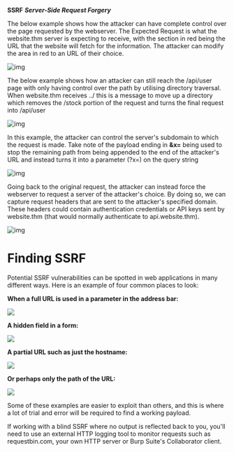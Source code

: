 **SSRF** ***Server-Side Request Forgery***

The below example shows how the attacker can have complete control over the page requested by the webserver. The Expected Request is what the website.thm server is expecting to receive, with the section in red being the URL that the website will fetch for the information.
The attacker can modify the area in red to an URL of their choice.

![img](https://static-labs.tryhackme.cloud/sites/ssrf-examples/images/ssrf_1.png)

The below example shows how an attacker can still reach the /api/user  page with only having control over the path by utilising directory  traversal. When website.thm receives ../ this is a message to move up a  directory which removes the /stock portion of the request and turns the  final request into /api/user 

![img](https://static-labs.tryhackme.cloud/sites/ssrf-examples/images/ssrf_2.png)

In this example, the attacker can control the server's subdomain to  which the request is made. Take note of the payload ending in **&x=** being used to stop the remaining path from being appended to the end of the attacker's URL and instead turns it into a parameter (?x=) on the  query string

![img](https://static-labs.tryhackme.cloud/sites/ssrf-examples/images/ssrf_3.png)

Going back to the original request, the attacker can instead force the  webserver to request a server of the attacker's choice. By doing so, we  can capture request headers that are sent to the attacker's specified  domain. These headers could contain authentication credentials or API  keys sent by website.thm (that would normally authenticate to  api.website.thm).

![img](https://static-labs.tryhackme.cloud/sites/ssrf-examples/images/ssrf_4.png)

# Finding SSRF

Potential SSRF 
vulnerabilities can be spotted in web applications in many different 
ways. Here is an example of four common places to look:

**When a full URL is used in a parameter in the address bar:**

![](https://tryhackme-images.s3.amazonaws.com/user-uploads/5efe36fb68daf465530ca761/room-content/956e1914b116cbc9e564e3bb3d9ab50a.png)  

**A hidden field in a form:**

![](https://tryhackme-images.s3.amazonaws.com/user-uploads/5efe36fb68daf465530ca761/room-content/237696fc8e405d25d4fc7bbcc67919f0.png)  

**A partial URL such as just the hostname:**

![](https://tryhackme-images.s3.amazonaws.com/user-uploads/5efe36fb68daf465530ca761/room-content/f3c387849e91a4f15a7b59ff7324be75.png)

**Or perhaps only the path of the URL:**

![](https://tryhackme-images.s3.amazonaws.com/user-uploads/5efe36fb68daf465530ca761/room-content/3fd583950617f7a3713a107fcb4cfa49.png)

Some
 of these examples are easier to exploit than others, and this is where a
 lot of trial and error will be required to find a working payload.

If working with a blind SSRF where no output is reflected back to you, you'll need to use an external HTTP logging tool to monitor requests such as requestbin.com, your own HTTP server or Burp Suite's Collaborator client.
